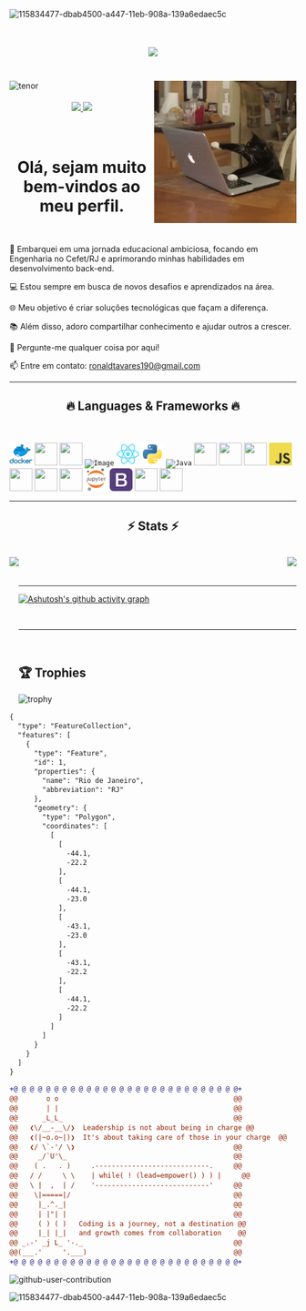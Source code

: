 ![115834477-dbab4500-a447-11eb-908a-139a6edaec5c](https://github.com/user-attachments/assets/5530cc39-fc58-4ebb-a419-28922f568d8c)



<h1 align="center">
   
   <img src="https://readme-typing-svg.herokuapp.com/?lines=Hello,+Guys!+👋🏼;I´m+Ronald+Da+Silva..;+Welcome!&center=true&size=40&color=8A2BE2&font=Fira%20Code&width=500&height=100">

  </a>
</h1>
<div style = "image"><br>
<img align="right"height="250" alt="cat-computer" src="gato.gif">  
 
 <img src="https://github.com/user-attachments/assets/a74e0f90-d0d2-4336-bf70-83495d962410" alt="tenor" align="below" height="250">

 
<div>
<h5 align="center">
  <a href="https://www.linkedin.com/in/ronald-da-silva-dev/" title="LinkedIn Profile"><img width="80" src="https://img.icons8.com/?size=512&id=13930&format=png"> </a>
  <a href="https://www.instagram.com/ronaldsouzx/" title="Instagram Profile"><img width="80" src="https://img.icons8.com/?size=512&id=32323&format=png"></a>
</h5>
<br>
<p align="center">
 <h1 align = center>Olá, sejam muito bem-vindos ao meu perfil.</h1>
  <br>
    
 🚀 Embarquei em uma jornada educacional ambiciosa, focando em Engenharia no Cefet/RJ e aprimorando minhas habilidades em desenvolvimento back-end.

💻 Estou sempre em busca de novos desafios e aprendizados na área.

🌐 Meu objetivo é criar soluções tecnológicas que façam a diferença.

📚 Além disso, adoro compartilhar conhecimento e ajudar outros a crescer.

💬 Pergunte-me qualquer coisa por aqui!

📫 Entre em contato: [ronaldtavares190@gmail.com](mailto:ronaldtavares190@gmail.com)


<hr>
<h2 align="center">🔥 Languages & Frameworks 🔥</h2>
<br/>
<br/>
<code><img height="40" width="40" src="https://raw.githubusercontent.com/github/explore/80688e429a7d4ef2fca1e82350fe8e3517d3494d/topics/docker/docker.png"></code>
<code><img height="40" width="40" src="https://img.icons8.com/color/480/intellij-idea.png"></code>
<code><img height="40" width="40" src="https://upload.wikimedia.org/wikipedia/commons/thumb/2/27/PHP-logo.svg/800px-PHP-logo.svg.png"></code>
<code><img height="40" width="40" src="https://github.com/user-attachments/assets/706e6f22-9cbe-4e24-9853-35c931edfa3e" alt="Image"></code>
<code><img height="40" width="40" src="https://raw.githubusercontent.com/devicons/devicon/master/icons/react/react-original.svg"></code>
<code><img height="40" width="40" src="https://raw.githubusercontent.com/github/explore/80688e429a7d4ef2fca1e82350fe8e3517d3494d/topics/python/python.png"></code>
<code><img height="40" width="40" src="https://img.icons8.com/color/480/java-coffee-cup-logo.png" alt="Java"></code>
<code><img height="40" width="40" src="https://camo.githubusercontent.com/1c242d141561009051ae0c43c49cb6f2112b21f8ee3f6be06933d57c411f8f0b/68747470733a2f2f696d672e69636f6e73382e636f6d2f3f73697a653d3531322669643d353532313526666f726d61743d706e67"></code>
<code><img height="40" width="40" src="https://camo.githubusercontent.com/a22bdd659d866fce12317b3787f17afa68417ee7debd1658729e22c9e3c1aed5/68747470733a2f2f696d672e69636f6e73382e636f6d2f3f73697a653d3531322669643d31313434373426666f726d61743d706e67"></code>
<code><img height="40" width="40" src="https://cdn.iconscout.com/icon/free/png-256/css-131-722685.png"></code>
<code><img height="40" width="40" src="https://raw.githubusercontent.com/github/explore/80688e429a7d4ef2fca1e82350fe8e3517d3494d/topics/javascript/javascript.png"></code>
<code><img height="40" width="40" src="https://upload.wikimedia.org/wikipedia/commons/thumb/3/3f/Git_icon.svg/1024px-Git_icon.svg.png"></code>
<code><img height="40" width="40" src="https://camo.githubusercontent.com/c50e68b70c7fd4b975ffcaa0e918836a41a7830066fe477511c7c27ec5d59651/68747470733a2f2f696d672e69636f6e73382e636f6d2f3f73697a653d3531322669643d415a4f5a4e6e59373368616a26666f726d61743d706e67"></code>
<code><img height="40" width="40" src="https://camo.githubusercontent.com/e5181243c53dfbaa89581415b325720aaaffbc6ef3729cfa969b033d21fc5587/68747470733a2f2f696d672e69636f6e73382e636f6d2f3f73697a653d3531322669643d304f5152314659437541396626666f726d61743d706e67"></code>
<code><img height="40" width="40" src="https://raw.githubusercontent.com/github/explore/80688e429a7d4ef2fca1e82350fe8e3517d3494d/topics/jupyter-notebook/jupyter-notebook.png"></code>
<code><img height="40" width="40" src="https://raw.githubusercontent.com/github/explore/80688e429a7d4ef2fca1e82350fe8e3517d3494d/topics/bootstrap/bootstrap.png"></code>
<code><img height="40" width="40" src="https://github.com/Ronald-02/PowerFit/assets/112557309/482d6995-fc12-4673-946e-2510b9d4c1f9"></code>
<code><img height="40" width="40" src="https://cdn.iconscout.com/icon/free/png-512/mongodb-3-1175138.png"></code>
<hr>


<h2 align="center">⚡ Stats ⚡</h2>
<br>
<div style="display: inline_flex" align = "center">
<a href="https://github.com/ronald-02">

<img align= "left" height="250" src="https://github-readme-stats-eight-theta.vercel.app/api?username=ronald-02&show_icons=true&theme=midnight-purple&include_all_commits=true&count_private=true"/>


<div align="right">
  <a href="https://github.com/ronald-02/github-readme-stats">
    <img 
      src="https://github-readme-stats.vercel.app/api/top-langs/?username=ronald-02&layout=pie&theme=midnight-purple" 
      height="350"
    />
  </a>
</div>


</div>
<br>
 <hr>
  
[![Ashutosh's github activity graph](https://github-readme-activity-graph.vercel.app/graph?username=ronald-02&bg_color=131010&color=5a00e0&line=5909aa&point=f2f2f2&area=true&hide_border=true)](https://github.com/ashutosh00710/github-readme-activity-graph) 

<br>
  <hr>
  <br>

## 🏆 Trophies


![trophy](https://github-profile-trophy-git-main.ryo-ma.vercel.app/?username=ronald-02&theme=onedark&no-frame=true&title=All)






```
{
  "type": "FeatureCollection",
  "features": [
    {
      "type": "Feature",
      "id": 1,
      "properties": {
        "name": "Rio de Janeiro",
        "abbreviation": "RJ"
      },
      "geometry": {
        "type": "Polygon",
        "coordinates": [
          [
            [
              -44.1,
              -22.2
            ],
            [
              -44.1,
              -23.0
            ],
            [
              -43.1,
              -23.0
            ],
            [
              -43.1,
              -22.2
            ],
            [
              -44.1,
              -22.2
            ]
          ]
        ]
      }
    }
  ]
}

```





```diff
+@ @ @ @ @ @ @ @ @ @ @ @ @ @ @ @ @ @ @ @ @ @ @ @ @ @ @ @+
@@       o o                                           @@
@@       | |                                           @@
@@      _L_L_                                          @@
@@   ❮\/__-__\/❯  Leadership is not about being in charge @@
@@   ❮(|~o.o~|)❯  It's about taking care of those in your charge  @@
@@   ❮/ \`-'/ \❯                                       @@                        
@@     _/`U'\_                                         @@
@@    ( .   . )     .----------------------------.     @@
@@   / /     \ \    | while( ! (lead=empower() ) ) |     @@
@@   \ |  ,  | /    '----------------------------'     @@
@@    \|=====|/                                        @@
@@     |_.^._|                                         @@
@@     | |"| |                                         @@
@@     ( ) ( )   Coding is a journey, not a destination @@
@@     |_| |_|   and growth comes from collaboration    @@
@@ _.-' _j L_ '-._                                     @@
@@(___.'     '.___)                                    @@
+@ @ @ @ @ @ @ @ @ @ @ @ @ @ @ @ @ @ @ @ @ @ @ @ @ @ @ @+

````




![github-user-contribution](https://github.com/Ronald-02/Ronald-02/assets/112557309/dee1d9fe-368e-46d1-9f55-2a28980ef064)


![115834477-dbab4500-a447-11eb-908a-139a6edaec5c](https://github.com/user-attachments/assets/5530cc39-fc58-4ebb-a419-28922f568d8c)



